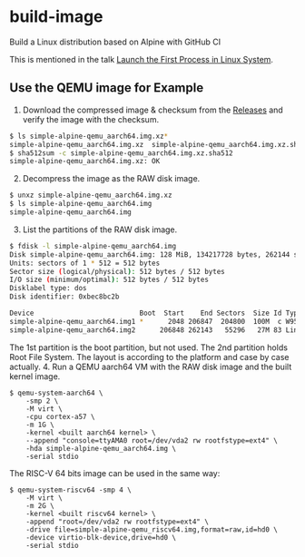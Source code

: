 # build-image
Build a Linux distribution based on Alpine with GitHub CI

This is mentioned in the talk [Launch the First Process in Linux System](https://www.slideshare.net/chienhungpan/launch-the-first-process-in-linux-system).

## Use the QEMU image for Example

1. Download the compressed image & checksum from the [Releases](https://github.com/starnight/build-image/releases) and verify the image with the checksum.
```sh
$ ls simple-alpine-qemu_aarch64.img.xz*
simple-alpine-qemu_aarch64.img.xz  simple-alpine-qemu_aarch64.img.xz.sha512
$ sha512sum -c simple-alpine-qemu_aarch64.img.xz.sha512
simple-alpine-qemu_aarch64.img.xz: OK
```
2. Decompress the image as the RAW disk image.
```sh
$ unxz simple-alpine-qemu_aarch64.img.xz
$ ls simple-alpine-qemu_aarch64.img
simple-alpine-qemu_aarch64.img
```
3. List the partitions of the RAW disk image.
```sh
$ fdisk -l simple-alpine-qemu_aarch64.img
Disk simple-alpine-qemu_aarch64.img: 128 MiB, 134217728 bytes, 262144 sectors
Units: sectors of 1 * 512 = 512 bytes
Sector size (logical/physical): 512 bytes / 512 bytes
I/O size (minimum/optimal): 512 bytes / 512 bytes
Disklabel type: dos
Disk identifier: 0xbec8bc2b

Device                          Boot  Start    End Sectors  Size Id Type
simple-alpine-qemu_aarch64.img1 *      2048 206847  204800  100M  c W95 FAT32 (LBA)
simple-alpine-qemu_aarch64.img2      206848 262143   55296   27M 83 Linux
```
  The 1st partition is the boot partition, but not used.  The 2nd partition holds Root File System.  The layout is according to the platform and case by case actually.
4. Run a QEMU aarch64 VM with the RAW disk image and the built kernel image.
```
$ qemu-system-aarch64 \
	-smp 2 \
	-M virt \
	-cpu cortex-a57 \
	-m 1G \
	-kernel <built aarch64 kernel> \
	--append "console=ttyAMA0 root=/dev/vda2 rw rootfstype=ext4" \
	-hda simple-alpine-qemu_aarch64.img \
	-serial stdio
```

The RISC-V 64 bits image can be used in the same way:
```
$ qemu-system-riscv64 -smp 4 \
    -M virt \
    -m 2G \
    -kernel <built riscv64 kernel> \
    -append "root=/dev/vda2 rw rootfstype=ext4" \
    -drive file=simple-alpine-qemu_riscv64.img,format=raw,id=hd0 \
    -device virtio-blk-device,drive=hd0 \
    -serial stdio
```

